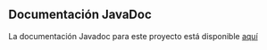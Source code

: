 ## Documentación JavaDoc

La documentación Javadoc para este proyecto está disponible [aquí](https://rababbm.github.io/Hibernate_Cine/doc/index.html)
